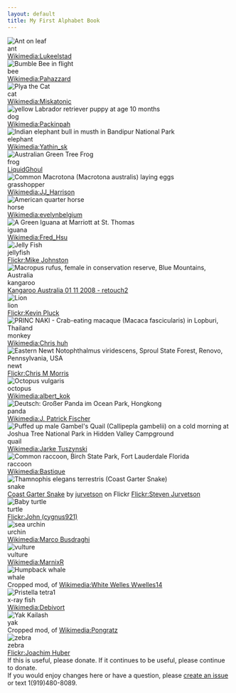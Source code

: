 ```yaml
---
layout: default
title: My First Alphabet Book
---
```

<div id="p1" class="page">
<div class="picture-book-page-image">
<img src="images/1280px-Ant_on_leaf.jpg" alt="Ant on leaf"/>
</div>
<div class="picture-book-page-text">
ant
</div>
<div class="picture-book-page-image-author">
<a title="By Luke Elstad (Own Work in MN) [GFDL (//www.gnu.org/copyleft/fdl.html), CC-BY-SA-3.0 (//creativecommons.org/licenses/by-sa/3.0/) or CC-BY-2.5 (//creativecommons.org/licenses/by/2.5)], via Wikimedia Commons" href="//commons.wikimedia.org/wiki/File%3AAnt_on_leaf.jpg">Wikimedia:Lukeelstad</a>
</div>
</div>
<div id="p2" class="page">
<div class="picture-book-page-image">
<img src="images/1280px-Bumble_Bee_in_flight.jpg" alt="Bumble Bee in flight"/>
</div>
<div class="picture-book-page-text">
bee
</div>
<div class="picture-book-page-image-author">
<a title="By Pahazzard (Own work) [CC-BY-SA-3.0 (//creativecommons.org/licenses/by-sa/3.0)], via Wikimedia Commons" href="//commons.wikimedia.org/wiki/File%3ABumble_Bee_in_flight.JPG">Wikimedia:Pahazzard</a>
</div>
</div>
<div id="p3" class="page">
<div class="picture-book-page-image">
<img src="images/1280px-Kittyplya03042006.jpg" alt="Plya the Cat"/>
</div>
<div class="picture-book-page-text">
cat
</div>
<div class="picture-book-page-image-author">
<a title="By David Corby Edited by: Arad (Image:Kittyplya03042006.JPG) [GFDL (//www.gnu.org/copyleft/fdl.html), CC-BY-SA-3.0 (//creativecommons.org/licenses/by-sa/3.0/) or CC-BY-2.5 (//creativecommons.org/licenses/by/2.5)], via Wikimedia Commons" href="//commons.wikimedia.org/wiki/File%3AKittyply_edit1.jpg">Wikimedia:Miskatonic</a>
</div>
</div>
<div id="p4" class="page">
<div class="picture-book-page-image">
<img src="images/1280px-Labrador_at_age_10_months.jpg" alt="yellow Labrador retriever puppy at age 10 months"/>
</div>
<div class="picture-book-page-text">
dog
</div>
<div class="picture-book-page-image-author">
<a title="By Peckinpah (Own work) [Public domain], via Wikimedia Commons" href="//commons.wikimedia.org/wiki/File%3ALabrador_at_age_10_months.JPG">Wikimedia:Packinpah</a>
</div>
</div>
<div id="p5" class="page">
<div class="picture-book-page-image">
<img src="images/1280px-Elephas_maximus_(Bandipur).jpg" alt="Indian elephant bull in musth in Bandipur National Park"/>
</div>
<div class="picture-book-page-text">
elephant
</div>
<div class="picture-book-page-image-author">
<a title="By Yathin S Krishnappa (Own work) [CC-BY-SA-3.0 (//creativecommons.org/licenses/by-sa/3.0)], via Wikimedia Commons" href="//commons.wikimedia.org/wiki/File%3AElephas_maximus_(Bandipur).jpg">Wikimedia:Yathin_sk </a>
</div>
</div>
<div id="p6" class="page">
<div class="picture-book-page-image">
<img src="images/1280px-Caerulea3_crop.jpg" alt="Australian Green Tree Frog"/>
</div>
<div class="picture-book-page-text">
frog
</div>
<div class="picture-book-page-image-author">
<a title="By LiquidGhoul [Public domain], via Wikimedia Commons" href="//en.wikipedia.org/wiki/File:Caerulea3_crop.jpg">LiquidGhoul</a>
</div>
</div>
<div id="p7" class="page">
<div class="picture-book-page-image">
<img src="images/1280px-Macrotona_australis_laying_eggs.jpg" alt="Common Macrotona (Macrotona australis) laying eggs"/>
</div>
<div class="picture-book-page-text">
grasshopper
</div>
<div class="picture-book-page-image-author">
<a title="By JJ Harrison (jjharrison89@facebook.com) (Own work) [GFDL 1.2 (//www.gnu.org/licenses/old-licenses/fdl-1.2.html) or CC-BY-SA-3.0 (//creativecommons.org/licenses/by-sa/3.0)], via Wikimedia Commons" href="//commons.wikimedia.org/wiki/File%3AMacrotona_australis_laying_eggs.jpg">Wikimedia:JJ_Harrison</a>
</div>
</div>
<div id="p8" class="page">
<div class="picture-book-page-image">
<img src="images/1280px-American_quarter_horse.jpg" alt="American quarter horse"/>
</div>
<div class="picture-book-page-text">
horse
</div>
<div class="picture-book-page-image-author">
<a title="By evelynbelgium (originally posted to Flickr as IMG_6052) [CC-BY-SA-2.0 (//creativecommons.org/licenses/by-sa/2.0)], via Wikimedia Commons" href="//commons.wikimedia.org/wiki/File%3AAmerican_quarter_horse.jpg">Wikimedia:evelynbelgium</a>
</div>
</div>
<div id="p9" class="page">
<div class="picture-book-page-image">
<img src="images/St_Thomas_Marriott_Iguana_9.jpg" alt="A Green Iguana at Marriott at St. Thomas"/>
</div>
<div class="picture-book-page-text">
iguana
</div>
<div class="picture-book-page-image-author">
<a title="By Fred Hsu (Wikipedia:User:Fred Hsu on en.wikipedia) (Photo taken and uploaded by user) [CC-BY-SA-3.0 (//creativecommons.org/licenses/by-sa/3.0) or GFDL (//www.gnu.org/copyleft/fdl.html)], via Wikimedia Commons" href="//commons.wikimedia.org/wiki/File%3ASt_Thomas_Marriott_Iguana_9.jpg">Wikimedia:Fred_Hsu</a>
</div>
</div>
<div id="p10" class="page">
<div class="picture-book-page-image">
<img src="images/1280px-Mike_Johnston_-_Jelly_Fish_(by).jpg" alt="Jelly Fish"/>
</div>
<div class="picture-book-page-text">
jellyfish
</div>
<div class="picture-book-page-image-author">
<a title="By Mike Johnston (Flickr:User:mikejsolutions on flickr) (Photo taken and uploaded by user) [CC-BY-2.0 (//creativecommons.org/licenses/by/2.0/), via Flickr" href="//www.flickr.com/photos/30412942@N00/65889650/">Flickr:Mike Johnston</a>
</div>
</div>
<div id="p11" class="page">
<div class="picture-book-page-image">
<img src="images/1280px-Kangaroo_Australia_01_11_2008_-_retouch2.jpg" alt="Macropus rufus, female in conservation reserve, Blue Mountains, Australia"/>
</div>
<div class="picture-book-page-text">
kangaroo
</div>
<div class="picture-book-page-image-author">
<a title="By Patrol110, based on image by User:Lilly M (File:Kangaroo Australia 01 11 2008.JPG) [GFDL (//www.gnu.org/copyleft/fdl.html), CC-BY-SA-3.0 (//creativecommons.org/licenses/by-sa/3.0/) or CC-BY-SA-3.0 (//creativecommons.org/licenses/by-sa/3.0)], via Wikimedia Commons" href="http//commons.wikimedia.org/wiki/File%3AKangaroo_Australia_01_11_2008_-_retouch2.jpg">Kangaroo Australia 01 11 2008 - retouch2</a>
</div>
</div>
<div id="p12" class="page">
<div class="picture-book-page-image">
<img src="images/Lion_waiting_in_Namibia.jpg" alt="Lion"/>
</div>
<div class="picture-book-page-text">
lion
</div>
<div class="picture-book-page-image-author">
<a title="The King, by Kevin Pluck (Flickr:User:yaaaay on Flickr) (Photo taken and uploaded by user) [CC-BY-2.0 (creativecommons.org/licenses/by/2.0/), via Flickr" href="//flickr.com/photos/27109510@N00/11232963">Flickr:Kevin Pluck</a>
</div>
</div>
<div id="p13" class="page">
<div class="picture-book-page-image">
<img src="images/1280px-Macaca_fascicularis_in_Lopburi.JPG" alt="PRINC NAKI - Crab-eating macaque (Macaca fascicularis) in Lopburi, Thailand"/>
</div>
<div class="picture-book-page-text">
monkey
</div>
<div class="picture-book-page-image-author">
<a title="By Chris huh (Own work) [GFDL (//www.gnu.org/copyleft/fdl.html), CC-BY-SA-3.0 (//creativecommons.org/licenses/by-sa/3.0/) or CC-BY-SA-2.5-2.0-1.0 (//creativecommons.org/licenses/by-sa/2.5-2.0-1.0)], via Wikimedia Commons" href="//commons.wikimedia.org/wiki/File%3AMacaca_fascicularis_in_Lopburi.JPG">Wikimedia:Chris huh</a>
</div>
</div>
<div id="p14" class="page">
<div class="picture-book-page-image">
<img src="images/1280px-Eastern_Newt.jpg" alt="Eastern Newt Notophthalmus viridescens, Sproul State Forest, Renovo, Pennsylvania, USA"/>
</div>
<div class="picture-book-page-text">
newt
</div>
<div class="picture-book-page-image-author">
<a href="//www.flickr.com/photos/79666107@N00/6299403361" title="Eastern Newt by Chris M Morris, on Flickr, CC-BY-2.0 (//creativecommons.org/licenses/by/2.0/)">Flickr:Chris M Morris</a>
</div>
</div>
<div id="p15" class="page">
<div class="picture-book-page-image">
<img src="images/1280px-Octopus2.jpg" alt="Octopus vulgaris"/>
</div>
<div class="picture-book-page-text">
octopus
</div>
<div class="picture-book-page-image-author">
<a title="By albert kok (ma photo) [GFDL (//www.gnu.org/copyleft/fdl.html) or CC-BY-SA-3.0-2.5-2.0-1.0 (//creativecommons.org/licenses/by-sa/3.0)], via Wikimedia Commons" href="//commons.wikimedia.org/wiki/File%3AOctopus2.jpg">Wikimedia:albert_kok</a>
</div>
</div>
<div id="p16" class="page">
<div class="picture-book-page-image">
<img src="images/1280px-Grosser_Panda.jpg" alt="Deutsch: Großer Panda im Ocean Park, Hongkong"/>
</div>
<div class="picture-book-page-text">
panda
</div>
<div class="picture-book-page-image-author">
<a title="By J. Patrick Fischer (Own work) [CC-BY-SA-3.0 (//creativecommons.org/licenses/by-sa/3.0)], via Wikimedia Commons" href="//commons.wikimedia.org/wiki/File%3AGrosser_Panda.JPG">Wikimedia:J. Patrick Fischer</a>
</div>
</div>
<div id="p17" class="page">
<div class="picture-book-page-image">
<img src="images/1280px-Joshua_Tree_NP_-_Gambel's_Quail_-_3b.jpg" alt="Puffed up male Gambel's Quail (Callipepla gambelii) on a cold morning at Joshua Tree National Park in Hidden Valley Campground"/>
</div>
<div class="picture-book-page-text">
quail
</div>
<div class="picture-book-page-image-author">
<a title="By Jarek Tuszynski (Jarekt) (Own work) [CC-BY-SA-3.0 (//creativecommons.org/licenses/by-sa/3.0)], via Wikimedia Commons" href="//commons.wikimedia.org/wiki/File%3AJoshua_Tree_NP_-_Gambel's_Quail_-_3b.jpg">Wikimedia:Jarke Tuszynski</a>
</div>
</div>
<div id="p18" class="page">
<div class="picture-book-page-image">
<img src="images/Procyon_lotor_(Common_raccoon).jpg" alt="Common raccoon, Birch State Park, Fort Lauderdale Florida"/>
</div>
<div class="picture-book-page-text">
raccoon
</div>
<div class="picture-book-page-image-author">
<a title="By Bastique (Own work) [GFDL (//www.gnu.org/copyleft/fdl.html), CC-BY-SA-3.0 (//creativecommons.org/licenses/by-sa/3.0/) or CC-BY-SA-2.5-2.0-1.0 (//creativecommons.org/licenses/by-sa/2.5-2.0-1.0)], via Wikimedia Commons" href="//commons.wikimedia.org/wiki/File%3AProcyon_lotor_(Common_raccoon).jpg">Wikimedia:Bastique</a>
</div>
</div>
<div id="p19" class="page">
<div class="picture-book-page-image">
<img src="images/1280px-Coast_Garter_Snake.jpg" alt="Thamnophis elegans terrestris (Coast Garter Snake)"/>
</div>
<div class="picture-book-page-text">
snake
</div>
<div class="picture-book-page-image-author">
<a href="//flickr.com/photos/44124348109@N01/825514494">Coast Garter Snake</a> by <a href="//www.flickr.com/photos/jurvetson/519085282">jurvetson</a> on Flickr
<a href="//www.flickr.com/photos/jurvetson/825514494" title="Found under log by Steve Jurvetson, on Flickr, CC-BY-2.0 (//creativecommons.org/licenses/by/2.0/)">Flickr:Steven Jurvetson</a>
</div>
</div>
<div id="p20" class="page">
<div class="picture-book-page-image">
<img src="images/1280px-Baby_turtle.jpg" alt="Baby turtle"/>
</div>
<div class="picture-book-page-text">
turtle
</div>
<div class="picture-book-page-image-author">
<a href="//www.flickr.com/photos/cygnus921/2581020296" title="Baby Turtle 023 by John, on Flickr, CC-BY-2.0 (//creativecommons.org/licenses/by/2.0/)">Flickr:John (cygnus921) </a>
</div>
</div>
<div id="p21" class="page">
<div class="picture-book-page-image">
<img src="images/Riccio_Melone_a_Capo_Caccia_adventurediving.it.jpg" alt="sea urchin"/>
</div>
<div class="picture-book-page-text">
urchin
</div>
<div class="picture-book-page-image-author">
<a title="By Marco Busdraghi (Own work) [CC-BY-3.0 (//creativecommons.org/licenses/by/3.0)], via Wikimedia Commons" href="//commons.wikimedia.org/wiki/File%3ARiccio_Melone_a_Capo_Caccia_adventurediving.it.jpg">Wikimedia:Marco Busdraghi</a>
</div>
</div>
<div id="p22" class="page">
<div class="picture-book-page-image">
<img src="images/1280px-Hooded_Vulture.jpg" alt="vulture"/>
</div>
<div class="picture-book-page-text">
vulture
</div>
<div class="picture-book-page-image-author">
<a title="By MarnixR (Own work) [CC-BY-SA-3.0 (//creativecommons.org/licenses/by-sa/3.0)], via Wikimedia Commons" href="//commons.wikimedia.org/wiki/File%3AHooded_Vulture.JPG">Wikimedia:MarnixR</a>
</div>
</div>
<div id="p23" class="page">
<div class="picture-book-page-image">
<img src="images/Humpback_stellwagen_edit.jpg" alt="Humpback whale"/>
</div>
<div class="picture-book-page-text">
whale
</div>
<div class="picture-book-page-image-author">
Cropped mod, of <a title="By Whit Welles Wwelles14 (Own work) [GFDL (//www.gnu.org/copyleft/fdl.html) or CC-BY-3.0 (//creativecommons.org/licenses/by/3.0)], via Wikimedia Commons" href="//commons.wikimedia.org/wiki/File%3AHumpback_stellwagen_edit.jpg">Wikimedia:White Welles Wwelles14</a>
</div>
</div>
<div id="p24" class="page">
<div class="picture-book-page-image">
<img src="images/Pristella_tetra1.jpg" alt="Pristella tetra1"/>
</div>
<div class="picture-book-page-text">
x-ray fish
</div>
<div class="picture-book-page-image-author">
<a title="Debivort at the English language Wikipedia [GFDL (//www.gnu.org/copyleft/fdl.html) or CC-BY-SA-3.0 (//creativecommons.org/licenses/by-sa/3.0/)], via Wikimedia Commons" href="//commons.wikimedia.org/wiki/File%3APristella_tetra1.jpg">Wikimedia:Debivort</a>
</div>
</div>
<div id="p25" class="page">
<div class="picture-book-page-image">
<img src="images/Yak_Kailash.jpg" alt="Yak Kailash"/>
</div>
<div class="picture-book-page-text">
yak
</div>
<div class="picture-book-page-image-author">
Cropped mod, of <a title="By Pongratz (Own work) [GFDL (//www.gnu.org/copyleft/fdl.html) or CC-BY-3.0 (//creativecommons.org/licenses/by/3.0)], via Wikimedia Commons" href="//commons.wikimedia.org/wiki/File%3AYak_Kailash.JPG">Wikimedia:Pongratz</a>
</div>
</div>
<div id="p" class="page">
<div class="picture-book-page-image">
<img src="images/1280px-Equus_quagga.jpg" alt="zebra"/>
</div>
<div class="picture-book-page-text">
zebra
</div>
<div class="picture-book-page-image-author">
<a href="//www.flickr.com/photos/sara_joachim/2180704157" title="DSC_1426 by Joachim Huber, on Flickr">Flickr:Joachim Huber</a>
</div>
</div>
<div>
If this is useful, please donate. If it continues to be useful, please continue to donate.
</div>
<div>
If you would enjoy changes here or have a question, please <a href="//github.com/pazilla/my-first-alphabet-book-free-culture/issues">create an issue</a> or text 1(919)480-8089.
</div>
